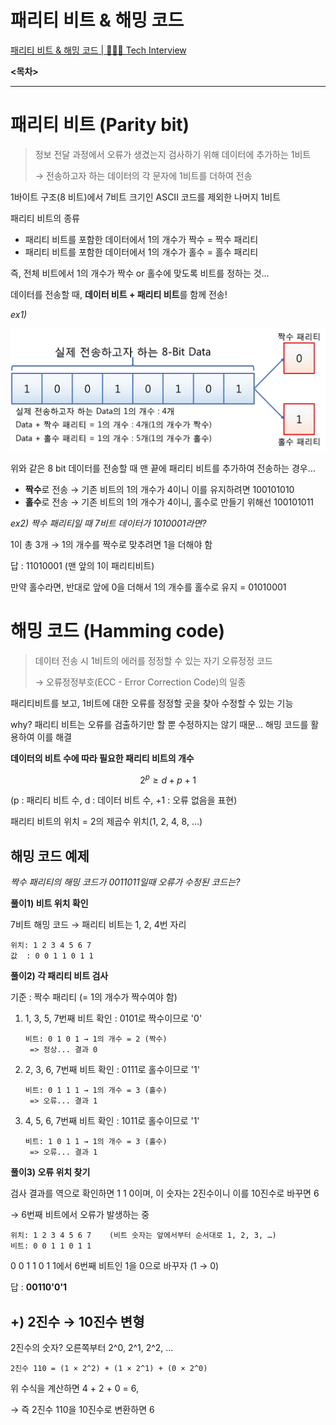 # 패리티 비트 & 해밍 코드

[패리티 비트 & 해밍 코드 | 👨🏻‍💻 Tech Interview](https://gyoogle.dev/blog/computer-science/computer-architecture/%ED%8C%A8%EB%A6%AC%ED%8B%B0%20%EB%B9%84%ED%8A%B8%20&%20%ED%95%B4%EB%B0%8D%20%EC%BD%94%EB%93%9C.html)

**<목차>**

---

# **패리티 비트 (Parity bit)**

> 정보 전달 과정에서 오류가 생겼는지 검사하기 위해 데이터에 추가하는 1비트
>
> → 전송하고자 하는 데이터의 각 문자에 1비트를 더하여 전송

1바이트 구조(8 비트)에서 7비트 크기인 ASCII 코드를 제외한 나머지 1비트

패리티 비트의 종류

- 패리티 비트를 포함한 데이터에서 1의 개수가 짝수 = 짝수 패리티
- 패리티 비트를 포함한 데이터에서 1의 개수가 홀수 = 홀수 패리티

즉, 전체 비트에서 1의 개수가 짝수 or 홀수에 맞도록 비트를 정하는 것…

데이터를 전송할 때, **데이터 비트 + 패리티 비트**를 함께 전송!

_ex1)_

![image.png](assets/image.png)

위와 같은 8 bit 데이터를 전송할 때 맨 끝에 패리티 비트를 추가하여 전송하는 경우…

- **짝수**로 전송 → 기존 비트의 1의 개수가 4이니 이를 유지하려면 100101010
- **홀수**로 전송 → 기존 비트의 1의 개수가 4이니, 홀수로 만들기 위해선 100101011

_ex2) 짝수 패리티일 때 7비트 데이터가 1010001라면?_

1이 총 3개 → 1의 개수를 짝수로 맞추려면 1을 더해야 함

답 : 11010001 (맨 앞의 1이 패리티비트)

만약 홀수라면, 반대로 앞에 0을 더해서 1의 개수를 홀수로 유지 = 01010001

# **해밍 코드 (Hamming code)**

> 데이터 전송 시 1비트의 에러를 정정할 수 있는 자기 오류정정 코드
>
> → 오류정정부호(ECC - Error Correction Code)의 일종

패리티비트를 보고, 1비트에 대한 오류를 정정할 곳을 찾아 수정할 수 있는 기능

why? 패리티 비트는 오류를 검출하기만 할 뿐 수정하지는 않기 때문… 해밍 코드를 활용하여 이를 해결

**데이터의 비트 수에 따라 필요한 패리티 비트의 개수**

$$
2^p \geq d + p + 1
$$

(p : 패리티 비트 수, d : 데이터 비트 수, +1 : 오류 없음을 표현)

패리티 비트의 위치 = 2의 제곱수 위치(1, 2, 4, 8, …)

## 해밍 코드 예제

_짝수 패리티의 해밍 코드가 0011011일때 오류가 수정된 코드는?_

**풀이1) 비트 위치 확인**

7비트 해밍 코드 → 패리티 비트는 1, 2, 4번 자리

```
위치: 1 2 3 4 5 6 7
값  : 0 0 1 1 0 1 1
```

**풀이2) 각 패리티 비트 검사**

기준 : 짝수 패리티 (= 1의 개수가 짝수여야 함)

1. 1, 3, 5, 7번째 비트 확인 : 0101로 짝수이므로 '0'

   ```
   비트: 0 1 0 1 → 1의 개수 = 2 (짝수)
   	=> 정상... 결과 0
   ```

2. 2, 3, 6, 7번째 비트 확인 : 0111로 홀수이므로 '1'

   ```
   비트: 0 1 1 1 → 1의 개수 = 3 (홀수)
   	=> 오류... 결과 1
   ```

3. 4, 5, 6, 7번째 비트 확인 : 1011로 홀수이므로 '1'

   ```
   비트: 1 0 1 1 → 1의 개수 = 3 (홀수)
   	=> 오류... 결과 1
   ```

**풀이3) 오류 위치 찾기**

검사 결과를 역으로 확인하면 1 1 0이며, 이 숫자는 2진수이니 이를 10진수로 바꾸면 6

→ 6번째 비트에서 오류가 발생하는 중

```
위치: 1 2 3 4 5 6 7    (비트 숫자는 앞에서부터 순서대로 1, 2, 3, …)
비트: 0 0 1 1 0 1 1
```

0 0 1 1 0 1 1에서 6번째 비트인 1을 0으로 바꾸자 (1 → 0)

답 : **00110'0'1**

## +) 2진수 → 10진수 변형

2진수의 숫자? 오른쪽부터 2^0, 2^1, 2^2, …

```
2진수 110 = (1 × 2^2) + (1 × 2^1) + (0 × 2^0)
```

위 수식을 계산하면 4 + 2 + 0 = 6,

→ 즉 2진수 110을 10진수로 변환하면 6
